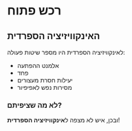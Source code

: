 # רכש פתוח
## האינקוויזיציה הספרדית

לאינקוויזיציה הספרדית היו מספר שיטות פעולה:

- אלמנט ההפתעה
- פחד
- יעילות חסרת מעצורים
- מסירות נפש לאפיפיור

### לא מה שציפיתם?
ובכן, איש לא מצפה ל**אינקוויזיציה הספרדית**!
